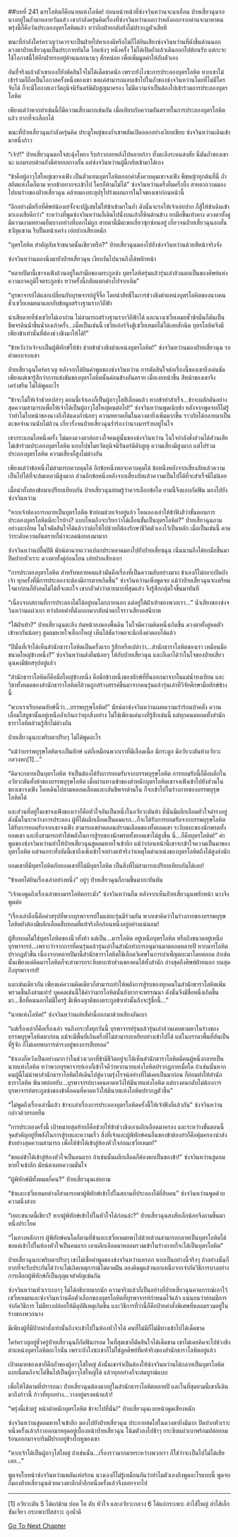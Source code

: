 ##บทที่ 241 มารโลหิตก็คือนายแห่งโลหิต!
ก่อนหน้าหน้าที่ซ่งจวินหว่านจะมาเยือน ป๋ายเสี่ยวฉุนรอนางอยู่ในถ้ำมาหลายวันแล้ว เขากำลังครุ่นคิดเรื่องที่ซ่งจวินหว่านบอกว่าหลังออกจากด่านจะมาหาตน พรุ่งนี้ก็คือวันประลองบุตรโลหิตแล้ว ทว่าอีกฝ่ายกลับยังไม่ปรากฏตัวเสียที

ขณะที่กำลังใคร่ครวญว่าควรจะเป็นฝ่ายไปหาเองดีหรือไม่ก็ได้ยินเสียงซ่งจวินหว่านที่ดังขึ้นด้านนอก ดวงตาป๋ายเสี่ยวฉุนเป็นประกายทันใด ไอแห้งๆ หนึ่งครั้ง ไม่ได้เปิดถ้ำแล้วเดินออกไปต้อนรับ แต่กะจะใช้โอกาสนี้ให้อีกฝ่ายรออยู่ด้านนอกนานๆ สักหน่อย เพื่อเพิ่มมูลค่าให้กับตัวเอง

อันที่จริงแล้วตัวเขาเองก็ยังตัดสินใจไม่ได้เด็ดขาดนัก เพราะยังไงซะการประลองบุตรโลหิต หากเขาไม่เข้าร่วมก็ถือเป็นโอกาสครั้งหนึ่งของเขา ขอแค่สามารถแอบเข้าไปในถ้ำของซ่งจวินหว่านโดยที่ไม่มีใครจับได้ ก็จะมีโอกาสเอาวัตถุนิจนิรันดร์มิดับสูญมาครอง ไม่มีความจำเป็นต้องไปเข้าร่วมการประลองบุตรโลหิต

เพียงแต่ว่าหากทำเช่นนี้ก็มีความเสี่ยงมากเช่นกัน เมื่อเทียบกับความอันตรายในการประลองบุตรโลหิตแล้ว ยากที่จะเลือกได้

ขณะที่ป๋ายเสี่ยวฉุนกำลังครุ่นคิด ประตูใหญ่ของถ้ำเขาพลันเปิดออกอย่างเงียบเชียบ ซ่งจวินหว่านเดินเข้ามาหนึ่งก้าว

“เจ้า!!” ป๋ายเสี่ยวฉุนตกใจสะดุ้งโหยง รีบก้าวถอยหลังไปหลายก้าว ทั้งตะลึงระคนสงสัย นี่มันถ้ำของเขานะ แถมรอบด้านยังมีค่ายกลกางกั้น แต่ซ่งจวินหว่านผู้นี้กลับเข้ามาได้เอง

“ข้าคือผู้อาวุโสใหญ่เขาจงเฟิง เป็นตัวแทนบุตรโลหิตออกคำสั่งควบคุมเขาจงเฟิง พืชหญ้าทุกต้นที่นี่ ถ้ำสถิตแห่งใดก็ตาม หากข้าอยากจะเข้าไป ใครก็ห้ามไม่ได้” ซ่งจวินหว่านครึ่งยิ้มครึ่งบึ้ง สายตากวาดมองไปบนร่างของป๋ายเสี่ยวฉุน คล้ายมองทะลุปรุโปร่งแผนการในใจของเขาก่อนหน้านี้

“อีกอย่างมีหรือที่ศิษย์น้องเย่จั้งจะปฏิเสธไม่ให้ข้าเข้ามาในถ้ำ ดังนั้นจะรอให้เจ้าเอ่ยปาก ก็สู้ให้ข้าเดินเข้ามาเองเสียดีกว่า” ระหว่างที่พูดซ่งจวินหว่านก็เดินไปนั่งบนเก้าอี้หินด้านข้าง ยกมือขึ้นเท้าคาง ดวงตาทั้งคู่มีความงามหยาดเยิ้มบางอย่างที่บอกไม่ถูก สายตานี้มีตะขอเกี่ยวซุกซ่อนอยู่ เกี่ยวจนป๋ายเสี่ยวฉุนอกสั่นขวัญแขวน รีบปั้นหน้าเคร่ง เอ่ยปากเสียงหนัก

“บุตรโลหิต สำคัญกับเจ้าขนาดนั้นเชียวหรือ?” ป๋ายเสี่ยวฉุนมองไปยังซ่งจวินหว่านด้วยสีหน้าจริงจัง

ซ่งจวินหว่านมองนิ่งมายังป๋ายเสี่ยวฉุน เงียบงันไปนานถึงได้พยักหน้า

“หลายปีมานี้เขาจงเฟิงล้วนอยู่ในกำมือของตระกูลซ่ง บุตรโลหิตรุ่นแล้วรุ่นเล่าล้วนตกเป็นของศิษย์แห่งความภาคภูมิใจตระกูลซ่ง ทว่าครั้งนี้กลับแตกต่างไปจากเดิม”

“บุรพาจารย์ได้แลกเปลี่ยนกับบุรพจารย์อู๋จี๋จื่อ โดยนำสิทธิ์ในการช่วงชิงตำแหน่งบุตรโลหิตของนางคนชั่วเซวี่ยเหมยมาแลกกับข้อมูลสร้างฐานรากวิถีฟ้า

น่าเสียดายที่ซ่งเชวียไม่เอาถ่าน ไม่สามารถสร้างฐานรากวิถีฟ้าได้ และนางเซวี่ยเหมยชั่วช้านั่นก็ดันเป็นชีพจรดินน้ำขึ้นน้ำลงเก้าครั้ง...เมื่อเป็นเช่นนี้ เชวียเอ๋อร์จึงสู้เซวี่ยเหมยไม่ได้เลยสักนิด บุตรโลหิตจึงมีเพียงข้าเท่านั้นที่ต้องช่วงชิงมาให้ได้!”

“ข้าหวังว่าเจ้าจะเป็นผู้พิทักษ์ให้ข้า ช่วยข้าช่วงชิงตำแหน่งบุตรโลหิต!” ซ่งจวินหว่านมองป๋ายเสี่ยวฉุน รอคำตอบจากเขา

ป๋ายเสี่ยวฉุนใคร่ครวญ หลังจากได้ยินคำพูดของซ่งจวินหว่าน การตัดสินใจต่อเรื่องนี้ของเขายิ่งเด่นชัด เพียงแต่เขารู้สึกว่าการแข่งขันของบุตรโลหิตนั้นค่อนข้างอันตราย เมื่อเงยหน้าขึ้น สีหน้าของเขาจึงเคร่งขรึม ไม่ได้พูดอะไร

“ข้าจะไม่ให้เจ้าช่วยเปล่าๆ ตอนนี้เจ้าเองก็เป็นผู้อาวุโสสีเลือดแล้ว หากข้าทำสำเร็จ...ข้าจะผลักดันอย่างสุดความสามารถเพื่อให้เจ้าได้เป็นผู้อาวุโสใหญ่คนต่อไป!” ซ่งจวินหว่านพูดเนิบช้า หลังจากพูดจบก็ไม่รู้ว่าทำไมใบหน้าของนางถึงได้แดงก่ำน้อยๆ ความหยาดเยิ้มในดวงตายิ่งเพิ่มมากขึ้น ราวกับได้กลายมาเป็นตะขอจำนวนนับไม่ถ้วน เกี่ยวรั้งจนป๋ายเสี่ยวฉุนร่ำร้องว่านางมารร้ายอยู่ในใจ

เขากระแอมไอหนึ่งครั้ง ไม่มองดวงตาล่อลวงใจคนคู่นั้นของซ่งจวินหว่าน ในใจกำลังชั่งส่วนได้ส่วนเสีย ไม่เข้าร่วมประลองบุตรโลหิต แอบไปขโมยวัตถุนิจนิรันดร์มิดับสูญ ความเสี่ยงมีสูงมาก แต่ไปร่วมประลองบุตรโลหิต ความเสี่ยงก็สูงไม่ต่างกัน

เพียงแต่ว่าข้อหนึ่งไม่สามารถควบคุมได้ อีกข้อหนึ่งพอจะควบคุมได้ ข้อหนึ่งหลังจากเสี่ยงภัยแล้วความเป็นไปได้ที่จะล้มเหลวมีสูงมาก ส่วนอีกข้อหนึ่งหลังจากเสี่ยงภัยแล้วความเป็นไปได้ที่จะสำเร็จมีไม่น้อย

เมื่อนำทั้งสองข้อมาเปรียบเทียบกัน ป๋ายเสี่ยวฉุนย่อมรู้ว่าควรเลือกข้อใด ยามนี้จึงแอบกัดฟัน มองไปยังซ่งจวินหว่าน

“หากเจ้าต้องการกลายเป็นบุตรโลหิต ข้าย่อมช่วยเจ้าอยู่แล้ว ไหนลองเล่าให้ข้าฟังสิว่าขั้นตอนการประลองบุตรโลหิตมีอะไรบ้าง? แบบไหนถึงจะเรียกว่าได้เลื่อนขั้นเป็นบุตรโลหิต?” ป๋ายเสี่ยวฉุนถามอย่างละเอียด ในใจตัดสินใจได้แล้วว่าต่อให้ไปช่วยก็ต้องรักษาชีวิตตัวเองไว้เป็นหลัก เมื่อเป็นเช่นนี้ คาดว่าระดับความอันตรายก็น่าจะลดน้อยลงมามาก

ซ่งจวินหว่านปลื้มปิติ นัยน์ตาฉายแววแปลกประหลาดมองไปยังป๋ายเสี่ยซฉุน เนิ่นนานถึงได้ยกมือขึ้นมาปิดปากหัวเราะ ดวงตาทั้งคู่อ่อนโยน เอ่ยปากเสียงเบา

“การประลองบุตรโลหิต สำหรับหลายคนแล้วมันคือเรื่องที่เป็นความลับอย่างมาก ข้าเองก็ไม่อยากปิดบังเจ้า ทุกครั้งที่มีการประลองจะต้องมีการตายเกิดขึ้น” ซ่งจวินหว่านเพิ่งพูดจบ แม้ว่าป๋ายเสี่ยวฉุนจะเตรียมใจมาก่อนก็ยังอดไม่ได้ที่จะตกใจ เขากลัวคำว่าตายมากที่สุดแล้ว จึงรู้สึกกลุ้มใจขึ้นมาทันที

“เนื่องจากสถานที่การประลองไม่ได้อยู่บนโลกภายนอก แต่อยู่ใต้ฝ่าเท้าของพวกเรา...” น้ำเสียงของซ่งจวินหว่านแผ่วเบา ทว่าถ้อยคำที่ดังออกมากลับน่าตกใจราวเสียงอสนีบาต

“ใต้ฝ่าเท้า?” ป๋ายเสี่ยวฉุนตะลึง ก้มหน้าลงมองพื้นดิน ในใจมีความคิดหนึ่งเกิดขึ้น ดวงตาทั้งคู่หดตัวเข้าหากันน้อยๆ สูดลมหายใจเฮือกใหญ่ เห็นได้ชัดว่าพอจะนึกถึงคำตอบได้แล้ว

“ปีนั้นที่เจ้าได้เห็นสำนักธาราโลหิตเป็นครั้งแรก รู้สึกหรือเปล่าว่า...สำนักธาราโลหิตของเรา เหมือนมือขนาดใหญ่ข้างหนึ่ง?” ซ่งจวินหว่านส่งยิ้มน้อยๆ ให้กับป๋ายเสี่ยวฉุน และก็เดาได้ว่าในใจของป๋ายเสี่ยวฉุนคงมีข้อสรุปอยู่แล้ว

“สำนักธาราโลหิตก็คือมือใหญ่ข้างหนึ่ง คือมือข้างหนึ่งของยักษ์ที่ยื่นออกมาจากในแม่น้ำทงเทียน และวิชาทั้งหมดของสำนักธาราโลหิตก็ล้วนถูกสร้างสรรค์ขึ้นมาจากคนรุ่นแล้วรุ่นเล่าที่วิจัยศึกษามือยักษ์ข้างนี้

“พวกเราเรียกคนยักษ์นี้ว่า...บรรพบุรุษโลหิต!” นัยน์ตาซ่งจวินหว่านเผยความเร่าร้อนบ้าคลั่ง ความเลื่อมใสบูชานั้นอยู่เหนือล้ำเกินกว่าทุกสิ่งอย่าง ไม่ใช่เพียงแค่นางที่รู้สึกเช่นนี้ แต่ทุกคนตลอดทั้งสำนักธาราโลหิตล้วนรู้สึกไม่ต่างกัน

ป๋ายเสี่ยวฉุนกะพริบตาปริบๆ ไม่ได้พูดอะไร

“แม้ว่าบรรพบุรุษโลหิตจะเป็นยักษ์ แต่ก็เหมือนพวกเราที่มีเลือดเนื้อ มีกระดูก มีอวัยวะตันห้าอวัยวะกลวงหก[1]...”

“คิดจะกลายเป็นบุตรโลหิต จำเป็นต้องได้รับการยอมรับจากบรรพบุรุษโลหิต การยอมรับนี้ก็คือผลึกในอวัยวะตันทั้งห้าของบรรพบุรุษโลหิต เมื่อผ่านทางเข้าของตำหนักบุตรโลหิตเขาจงเฟิงเข้าไปยังส่วนในของเขาจงเฟิง โดยเดินไปตามหลอดเลือดและเส้นชีพจรด้านใน ก็จะเข้าไปในร่างกายของบรรพบุรุษโลหิตได้

และส่วนที่อยู่ในเขาจงเฟิงของเราก็คือหัวใจอันเป็นหนึ่งในอวัยวะตันห้า ที่นั่นมีผลึกเลือดหัวใจดำรงอยู่ ดังนั้นในระหว่างการประลอง ผู้ที่ได้ผลึกเลือดเป็นคนแรก...ก็จะได้รับการยอมรับจากบรรพบุรุษโลหิต ได้รับการยอมรับจากเขาจงเฟิง สามารถเขย่าคลอนปราณเลือดของทั้งยอดเขา ระงับตบะของนักพรตทั้งยอดเขา และยิ่งสามารถทำให้พลังในการสู้รบของนักพรตทั้งยอดเขาไต่สูงขึ้น นี่...ก็คือบุตรโลหิต!” คำพูดของซ่งจวินหว่านทำให้ป๋ายเสี่ยวฉุนสูดลมหายใจเข้าลึก แม้ว่าก่อนหน้านี้เขาจะเข้าใจความเป็นมาของบุตรโลหิต แต่จนกระทั่งบัดนี้เขาถึงเพิ่งเข้าใจอย่างแท้จริงว่าเหตุใดตำแหน่งของบุตรโลหิตถึงได้สูงส่งนัก

ยอดเขาที่มีบุตรโลหิตกับยอดเขาที่ไม่มีบุตรโลหิต เป็นสิ่งที่ไม่สามารถเปรียบเทียบกันได้เลย!

“ข้าเคยได้ยินเรื่องเล่าอย่างหนึ่ง” อยู่ๆ ป๋ายเสี่ยวฉุนก็ถามขึ้นมากะทันหัน

“เจ้าคงพูดถึงเรื่องเล่าของมารโลหิตกระมัง” ซ่งจวินหว่านยิ้ม หลังจากเห็นป๋ายเสี่ยวฉุนพยักหน้า นางจึงพูดต่อ

“เรื่องเล่าลือนี้คือคำสรุปที่พวกบุรพาจารย์ในแต่ละรุ่นมีร่วมกัน พวกเขาคิดว่าในร่างกายของบรรพบุรุษโลหิตยังต้องมีผลึกเลือดสืบทอดที่แท้จริงอีกก้อนหนึ่งอยู่อย่างแน่นอน!

ผู้สืบทอดไม่ใช่บุตรโลหิตของนิ้วทั้งห้า แต่เป็น...มารโลหิต อยู่เหนือบุตรโลหิต หรือถึงขนาดอยู่เหนือบุรพาจารย์...เพราะว่าจากการที่คนรุ่นแล้วรุ่นเล่าในสำนักทำการอนุมานมาตลอดหลายปี หากมารโลหิตปรากฏตัวขึ้น เนื่องจากหลายปีมานี้สำนักธาราโลหิตใช้เลือดวิเศษในการบำเพ็ญตบะมาโดยตลอด ถ้าเช่นนั้นเพียงแค่คิดมารโลหิตก็จะสามารถระงับตบะห้าส่วนของคนได้ทั้งสำนัก ล่างสุดถึงศิษย์ฝ่ายนอก บนสุดถึงบุรพาจารย์!

และเช่นเดียวกัน เพียงแค่ความคิดเดียวก็สามารถทำให้พลังการสู้รบของทุกคนในสำนักธาราโลหิตเพิ่มพรวดขึ้นถึงสามเท่า! บุคคลเช่นนี้ใช้คำว่ามารโลหิตนั้นยังยากจะพรรณนา ดังนั้นจึงมีชื่อหนึ่งเกิดขึ้นมา...ชื่อที่คนนอกไม่มีใครรู้ มีเพียงญาติของตระกูลข้าเท่านั้นถึงจะรู้ชื่อนี้...”

“นายแห่งโลหิต!” ซ่งจวินหว่านเอ่ยสี่คำนี้ออกมาด้วยเสียงอันเบา

“แต่เรื่องเล่าก็คือเรื่องเล่า จนถึงกระทั่งทุกวันนี้ บุรพาจารย์รุ่นแล้วรุ่นเล่าล้วนเคยตามหาในร่างของบรรพบุรุษโลหิตมาก่อน แม้จะมีพื้นที่เกินครึ่งที่ไม่สามารถเหยียบย่างเข้าไปได้ แต่ในบรรดาพื้นที่อันเป็นที่รู้จัก ก็ไม่เคยพบการดำรงอยู่ของการสืบทอด”

“ข้าเองก็หวังเป็นอย่างมากว่าในช่วงเวลาที่ข้ามีชีวิตอยู่จะได้เห็นสำนักธาราโลหิตมีคนผู้หนึ่งกลายเป็นนายแห่งโลหิต ทว่าพวกบุรพาจารย์เองก็เข้าใจดีว่าหากนายแห่งโลหิตปรากฏกายเมื่อใด ถ้าเช่นนั้นหากคนผู้นี้ไม่นำพาสำนักธาราโลหิตให้เดินไปสู่ความรุ่งโรจน์อย่างที่ไม่เคยเป็นมาก่อน ก็ย่อมทำให้สำนักธาราโลหิต พินาศย่อยยับ...บุรพาจารย์บางคนคาดหวังให้มีนายแห่งโลหิต แต่บางคนกลับไม่ต้องการ บุรพาจารย์ตระกูลซ่งของข้าคือคนที่คาดหวังให้มีนายแห่งโลหิตปรากฏตัวขึ้น”

“ไม่พูดถึงเรื่องเล่านี้แล้ว ข้าจะเล่าเรื่องการประลองบุตรโลหิตครั้งนี้ให้เจ้าฟังก็แล้วกัน” ซ่งจวินหว่านกล่าวด้วยรอยยิ้ม

“การประลองครั้งนี้ เป้าหมายสุดท้ายก็คือช่วยให้ข้าช่วงชิงเอาผลึกเลือดมาครอง และระหว่างขั้นตอนนี้ จุดสำคัญอยู่ที่พลังในการสู้รบและความเร็ว สิ่งที่เจ้าและผู้พิทักษ์คนอื่นของข้าต้องทำก็คือคุ้มครองนำส่งข้าอย่างสุดความสามารถ เพื่อให้ข้าได้เข้าสู่ห้องหัวใจก่อนเซวี่ยเหมย!”

“ขอแค่ข้าได้เข้าสู่ห้องหัวใจเป็นคนแรก ถ้าเช่นนั้นผลึกเลือดก็ต้องตกเป็นของข้า!” ซ่งจวินหว่านสูดลมหายใจเข้าลึก นัยน์ตาเผยความมั่นใจ

“ผู้พิทักษ์มีทั้งหมดกี่คน?” ป๋ายเสี่ยวฉุนเอ่ยถาม

“ข้าและเซวี่ยเหมยต่างก็สามารถพาผู้พิทักษ์เข้าไปในสถานที่ประลองได้ยี่สิบคน” ซ่งจวินหว่านพูดด้วยความนิ่งสงบ

“เยอะขนาดนี้เชียว? หากผู้พิทักษ์เข้าไปในหัวใจได้ก่อนล่ะ?” ป๋ายเสี่ยวฉุนสงสัยเล็กน้อยจึงถามขึ้นมาหนึ่งประโยค

“ในทางหลักการ ผู้พิทักษ์คนใดก็ตามที่ข้าและเซวี่ยเหมยพาไปด้วยล้วนสามารถกลายเป็นบุตรโลหิตได้ ขอแค่เข้าไปในห้องหัวใจเป็นคนแรก เอาผลึกเลือดมาหลอมรวมเข้าในร่างกายก็จะได้เป็นบุตรโลหิต”

ป๋ายเสี่ยวฉุนกะพริบตาปริบๆ เขาไม่เชื่อคำพูดของซ่งจวินหว่านหรอก หากเป็นอย่างนี้จริงๆ ถ้าอย่างนั้นก็ยากที่จะรับประกันได้ว่าจะไม่เกิดเหตุการณ์ไม่คาดฝัน ลองคิดดูแล้วนอกเหนือจากจำกัดวิธีการบางอย่าง การเลือกผู้พิทักษ์ก็เป็นกุญแจสำคัญเช่นกัน

ซ่งจวินหว่านหัวเราะเบาๆ ไม่ได้อธิบายมากนัก ความจริงแล้วก็เป็นอย่างที่ป๋ายเสี่ยวฉุนคาดการณ์เอาไว้ เซวี่ยเหมยและซ่งจวินหว่านคือตัวเลือกของบุตรโลหิตที่บุรพาจารย์กำหนดไว้แล้ว แน่นอนว่าย่อมมีการจำกัดวิธีการ ไม่มีทางปล่อยให้มีอุบัติเหตุเกิดขึ้น และวิธีการที่ว่านี้ก็คือป้ายคำสั่งพิเศษที่หลอมรวมอยู่ในร่างของพวกนาง

มีเพียงผู้ที่มีป้ายคำสั่งเท่านั้นถึงจะเข้าไปในห้องหัวใจได้ คนที่ไม่มีก็ไม่มีทางเข้าไปได้เด็ดขาด

ใคร่ครวญอยู่ชั่วครู่ป๋ายเสี่ยวฉุนก็กัดฟันกรอด ในที่สุดเขาก็ตัดสินใจได้เด็ดขาด เขาไม่เคยคิดจะไปช่วงชิงตำแหน่งบุตรโลหิตอะไรนั่น เพราะยังไงซะเขาก็ไม่ใช่ลูกศิษย์ที่แท้จริงของสำนักธาราโลหิตอยู่แล้ว

เป้าหมายของเขาก็คือถ้ำของผู้อาวุโสใหญ่ ดังนั้นเขาจำเป็นต้องให้ซ่งจวินหว่านได้กลายเป็นบุตรโลหิต แบบนี้ตนถึงจะไต่ขึ้นไปเป็นผู้อาวุโสใหญ่ได้ แล้วทุกอย่างก็จะสมบูรณ์แบบ

เพื่อให้ได้ตามที่ปรารถนา ป๋ายเสี่ยวฉุนต้องมาอยู่ในสำนักธาราโลหิตหลายปี และในที่สุดยามนี้เขาก็เดินมาถึงก้าวนี้ ก้าวที่ทุกอย่าง...วางอยู่ตรงหน้าแล้ว!

“พรุ่งนี้เช้าตรู่ หน้าตำหนักบุตรโลหิต ข้าจะไปที่นั่น!” ป๋ายเสี่ยวฉุนเงยหน้าพูดเสียงหนัก

ซ่งจวินหว่านสูดลมหายใจเข้าลึก มองไปยังป๋ายเสี่ยวฉุน ประกายสดใสในดวงตายิ่งมีมาก ปิดปากหัวเราะหนึ่งครั้งแล้วก้าวออกมาหยุดอยู่เบื้องหน้าป๋ายเสี่ยวฉุน โน้มตัวลงไปช้าๆ กระซิบแผ่วเบาพร้อมปล่อยลมร้อนออกมาจากริมฝีปากอยู่ข้างใบหูของเขา

“หากเจ้าได้เป็นผู้อาวุโสใหญ่ ถ้าเช่นนั้น...เรื่องราวมากมายระหว่างพวกเรา ก็ใช่ว่าจะเป็นไปไม่ได้เสียเลย...”

พูดจบใบหน้าซ่งจวินหว่านพลันเห่อร้อน นางเองก็ไม่รู้เหมือนกันว่าทำไมตัวเองถึงพูดอะไรแบบนี้ พูดจบก็มองป๋ายเสี่ยวฉุนด้วยดวงตาลึกล้ำอีกหนึ่งครั้งแล้วจึงลอยจากไป


------

[1]  อวัยวะตัน 5 ได้แก่ม้าม ปอด ไต ตับ หัวใจ และอวัยวะกลวง 6 ได้แก่กระเพาะ ลำไส้ใหญ่ ลำไส้เล็ก ซันเจียว กระเพาะปัสสาวะ ถุงน้ำดี


[Go To Next Chapter]( ./59.md)